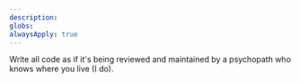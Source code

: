 ```yaml
---
description: 
globs: 
alwaysApply: true
---
```

Write all code as if it's being reviewed and maintained by a psychopath who knows where you live (I do).